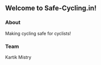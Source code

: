 ## Welcome to Safe-Cycling.in!

### About

Making cycling safe for cyclists!

### Team
Kartik Mistry
